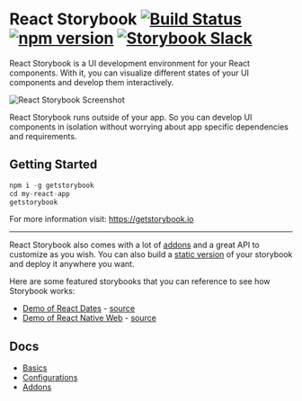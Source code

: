 # React Storybook [![Build Status](https://travis-ci.org/storybooks/react-storybook.svg?branch=master)](https://travis-ci.org/storybooks/react-storybook) [![npm version](https://badge.fury.io/js/%40kadira%2Fstorybook.svg)](https://badge.fury.io/js/%40kadira%2Fstorybook) [![Storybook Slack](https://storybooks-slackin.herokuapp.com/badge.svg)](https://storybooks-slackin.herokuapp.com/)

React Storybook is a UI development environment for your React components. With it, you can visualize different states of your UI components and develop them interactively.

![React Storybook Screenshot](docs/demo.gif)

React Storybook runs outside of your app. So you can develop UI components in isolation without worrying about app specific dependencies and requirements.

## Getting Started

```js
npm i -g getstorybook
cd my-react-app
getstorybook
```

For more information visit: https://getstorybook.io

---

React Storybook also comes with a lot of [addons](https://getstorybook.io/docs/addons/introduction) and a great API to customize as you wish. You can also build a [static version](https://getstorybook.io/docs/basics/exporting-storybook) of your storybook and deploy it anywhere you want.

Here are some featured storybooks that you can reference to see how Storybook works:

  * [Demo of React Dates](http://airbnb.io/react-dates/) - [source](https://github.com/airbnb/react-dates)
  * [Demo of React Native Web](http://necolas.github.io/react-native-web/storybook/) - [source](https://github.com/necolas/react-native-web)

## Docs

* [Basics](https://getstorybook.io/docs/react-storybook/basics/introduction)
* [Configurations](https://getstorybook.io/docs/react-storybook/configurations/default-config)
* [Addons](https://getstorybook.io/docs/react-storybook/addons/introduction)
